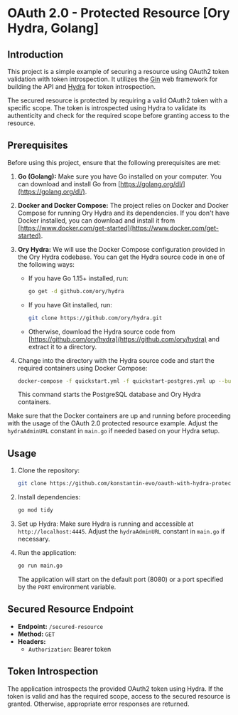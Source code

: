 # OAuth 2.0 - Protected Resource [Ory Hydra, Golang]

## Introduction

This project is a simple example of securing a resource using OAuth2 token validation with token introspection. It
utilizes the [Gin](https://github.com/gin-gonic/gin) web framework for building the API
and [Hydra](https://www.ory.sh/hydra/) for token introspection.

The secured resource is protected by requiring a valid OAuth2 token with a specific scope. The token is introspected
using Hydra to validate its authenticity and check for the required scope before granting access to the resource.

## Prerequisites

Before using this project, ensure that the following prerequisites are met:

1. **Go (Golang):** Make sure you have Go installed on your computer. You can download and install Go
   from [https://golang.org/dl/](https://golang.org/dl/).

2. **Docker and Docker Compose:** The project relies on Docker and Docker Compose for running Ory Hydra and its
   dependencies. If you don't have Docker installed, you can download and install it
   from [https://www.docker.com/get-started](https://www.docker.com/get-started).

3. **Ory Hydra:**
  We will use the Docker Compose configuration provided in the Ory Hydra codebase. You can get the Hydra
  source code in one of the following ways:

    - If you have Go 1.15+ installed, run:
      ```bash
      go get -d github.com/ory/hydra
      ```
    - If you have Git installed, run:
      ```bash
      git clone https://github.com/ory/hydra.git
      ```
    - Otherwise, download the Hydra source code from [https://github.com/ory/hydra](https://github.com/ory/hydra) and
      extract it to a directory.

4. Change into the directory with the Hydra source code and start the required containers using Docker Compose:

    ```bash
    docker-compose -f quickstart.yml -f quickstart-postgres.yml up --build
    ```
   This command starts the PostgreSQL database and Ory Hydra containers.

Make sure that the Docker containers are up and running before proceeding with the usage of the OAuth 2.0 protected
resource example. Adjust the `hydraAdminURL` constant in `main.go` if needed based on your Hydra setup.

## Usage

1. Clone the repository:

   ```bash
   git clone https://github.com/konstantin-evo/oauth-with-hydra-protected-resource.git
   ```

2. Install dependencies:

   ```bash
   go mod tidy
   ```

3. Set up Hydra: Make sure Hydra is running and accessible at `http://localhost:4445`. Adjust the `hydraAdminURL`
   constant in `main.go` if necessary.

4. Run the application:

   ```bash
   go run main.go
   ```

   The application will start on the default port (8080) or a port specified by the `PORT` environment variable.

## Secured Resource Endpoint

- **Endpoint:** `/secured-resource`
- **Method:** `GET`
- **Headers:**
    - `Authorization`: Bearer token

## Token Introspection

The application introspects the provided OAuth2 token using Hydra. If the token is valid and has the required scope,
access to the secured resource is granted. Otherwise, appropriate error responses are returned.
